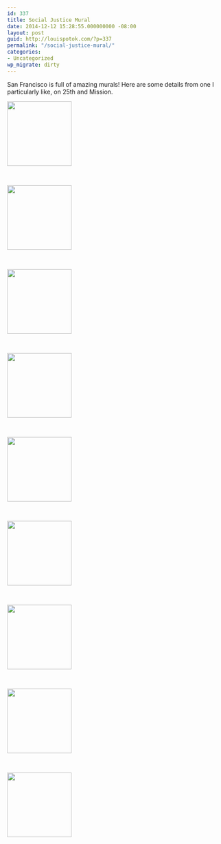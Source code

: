 ```yaml
---
id: 337
title: Social Justice Mural
date: 2014-12-12 15:28:55.000000000 -08:00
layout: post
guid: http://louispotok.com/?p=337
permalink: "/social-justice-mural/"
categories:
- Uncategorized
wp_migrate: dirty
---
```

San Francisco is full of amazing murals! Here are some details from one I particularly like, on 25th and Mission.

<div id='gallery-1' class='gallery galleryid-337 gallery-columns-1 gallery-size-thumbnail'>
  <dl class='gallery-item'>
    <dt class='gallery-icon landscape'>
      <a href='https://louispotok.com/social-justice-mural/2014-12-10-09-11-39/'><img width="150" height="150" src="http://louispotok.com/wp-content/uploads/2014/12/2014-12-10-09.11.39-150x150.jpg" class="attachment-thumbnail size-thumbnail" alt="" loading="lazy" /></a>
    </dt>
  </dl>
  
  <br style="clear: both" />
  
  <dl class='gallery-item'>
    <dt class='gallery-icon landscape'>
      <a href='https://louispotok.com/social-justice-mural/2014-12-10-09-11-47/'><img width="150" height="150" src="http://louispotok.com/wp-content/uploads/2014/12/2014-12-10-09.11.47-150x150.jpg" class="attachment-thumbnail size-thumbnail" alt="" loading="lazy" /></a>
    </dt>
  </dl>
  
  <br style="clear: both" />
  
  <dl class='gallery-item'>
    <dt class='gallery-icon landscape'>
      <a href='https://louispotok.com/social-justice-mural/2014-12-10-09-12-18/'><img width="150" height="150" src="http://louispotok.com/wp-content/uploads/2014/12/2014-12-10-09.12.18-150x150.jpg" class="attachment-thumbnail size-thumbnail" alt="" loading="lazy" /></a>
    </dt>
  </dl>
  
  <br style="clear: both" />
  
  <dl class='gallery-item'>
    <dt class='gallery-icon landscape'>
      <a href='https://louispotok.com/social-justice-mural/2014-12-10-09-12-36/'><img width="150" height="150" src="http://louispotok.com/wp-content/uploads/2014/12/2014-12-10-09.12.36-150x150.jpg" class="attachment-thumbnail size-thumbnail" alt="" loading="lazy" /></a>
    </dt>
  </dl>
  
  <br style="clear: both" />
  
  <dl class='gallery-item'>
    <dt class='gallery-icon landscape'>
      <a href='https://louispotok.com/social-justice-mural/2014-12-10-09-12-56/'><img width="150" height="150" src="http://louispotok.com/wp-content/uploads/2014/12/2014-12-10-09.12.56-150x150.jpg" class="attachment-thumbnail size-thumbnail" alt="" loading="lazy" /></a>
    </dt>
  </dl>
  
  <br style="clear: both" />
  
  <dl class='gallery-item'>
    <dt class='gallery-icon landscape'>
      <a href='https://louispotok.com/social-justice-mural/2014-12-10-09-13-08/'><img width="150" height="150" src="http://louispotok.com/wp-content/uploads/2014/12/2014-12-10-09.13.08-150x150.jpg" class="attachment-thumbnail size-thumbnail" alt="" loading="lazy" /></a>
    </dt>
  </dl>
  
  <br style="clear: both" />
  
  <dl class='gallery-item'>
    <dt class='gallery-icon landscape'>
      <a href='https://louispotok.com/social-justice-mural/2014-12-10-09-13-25/'><img width="150" height="150" src="http://louispotok.com/wp-content/uploads/2014/12/2014-12-10-09.13.25-150x150.jpg" class="attachment-thumbnail size-thumbnail" alt="" loading="lazy" /></a>
    </dt>
  </dl>
  
  <br style="clear: both" />
  
  <dl class='gallery-item'>
    <dt class='gallery-icon landscape'>
      <a href='https://louispotok.com/social-justice-mural/2014-12-10-09-12-48/'><img width="150" height="150" src="http://louispotok.com/wp-content/uploads/2014/12/2014-12-10-09.12.48-150x150.jpg" class="attachment-thumbnail size-thumbnail" alt="" loading="lazy" /></a>
    </dt>
  </dl>
  
  <br style="clear: both" />
  
  <dl class='gallery-item'>
    <dt class='gallery-icon landscape'>
      <a href='https://louispotok.com/social-justice-mural/2014-12-10-09-13-43/'><img width="150" height="150" src="http://louispotok.com/wp-content/uploads/2014/12/2014-12-10-09.13.43-150x150.jpg" class="attachment-thumbnail size-thumbnail" alt="" loading="lazy" /></a>
    </dt>
  </dl>
  
  <br style="clear: both" />
</div>